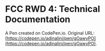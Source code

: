 # FCC RWD 4: Technical Documentation

A Pen created on CodePen.io. Original URL: [https://codepen.io/adinalini/pen/gOawyPO](https://codepen.io/adinalini/pen/gOawyPO).


